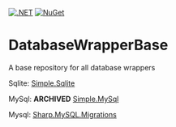 [![.NET](https://github.com/RafaelEstevamReis/DatabaseWrapperBase/actions/workflows/dotnet.yml/badge.svg)](https://github.com/RafaelEstevamReis/DatabaseWrapperBase/actions/workflows/dotnet.yml)
[![NuGet](https://buildstats.info/nuget/Simple.DatabaseWrapper)](https://www.nuget.org/packages/Simple.DatabaseWrapper)


# DatabaseWrapperBase
A base repository for all database wrappers

Sqlite: [Simple.Sqlite](https://github.com/RafaelEstevamReis/SqliteWrapper)

MySql: **ARCHIVED** [Simple.MySql](https://github.com/RafaelEstevamReis/MysqlWrapper)

Mysql: [Sharp.MySQL.Migrations](https://github.com/SharpSistemas/MigrationMySQL)
